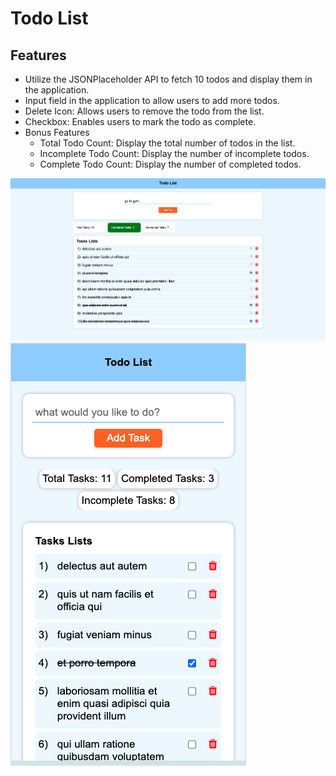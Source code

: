 # Todo List
## Features
-  Utilize the JSONPlaceholder API to fetch 10 todos and display them in the application.
- Input field in the application to allow users to add more todos.
- Delete Icon: Allows users to remove the todo from the list.
- Checkbox: Enables users to mark the todo as complete.
- Bonus Features
  - Total Todo Count: Display the total number of todos in the list.
  - Incomplete Todo Count: Display the number of incomplete todos.
  - Complete Todo Count: Display the number of completed todos.



![desktop view](screenshots/dektopView.png)
![mobile view](screenshots/mobileView.png)
